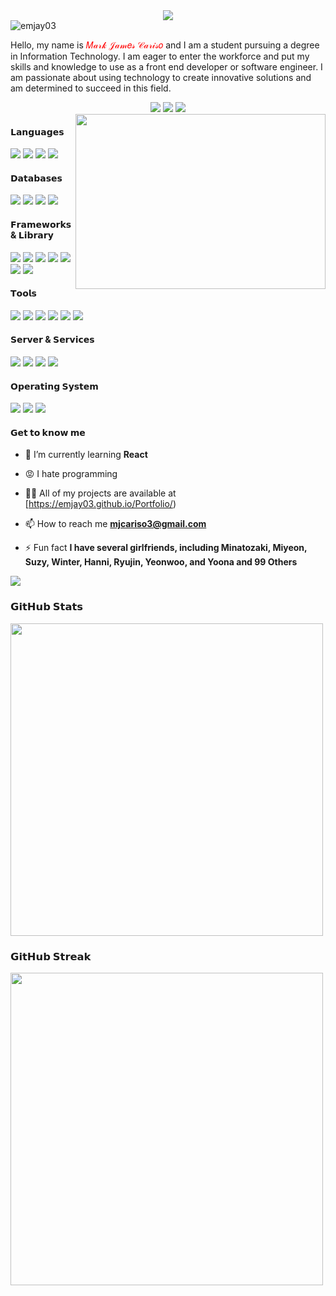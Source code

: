  <!--GIF-->
 <div align = "center"><img align = "center" src ="https://media2.giphy.com/media/qgQUggAC3Pfv687qPC/giphy.gif?cid=ecf05e47dh0jtfoq36q4axzwn0age5oo5107maox2qspyj33&ep=v1_gifs_search&rid=giphy.gif&ct=g" >
 </div>
 
  <!--Profile view-->
  
  <div align="left">
  <img src="https://komarev.com/ghpvc/?username=emjay03&label=Profile%20views&color=0e75b6&style=flat" alt="emjay03" />
</div>

 <!--Introduction-->
 
<p>Hello, my name is <span style="color: rgb(255, 0, 0);">𝑀𝒶𝓇𝓀 𝒥𝒶𝓂𝑒𝓈 𝒞𝒶𝓇𝒾𝓈𝑜</span> and I am a student pursuing a degree in Information Technology. I am eager to enter the workforce and put my skills and knowledge to use as a front end developer or software engineer. I am passionate about using technology to create innovative solutions and am determined to succeed in this field.</p>
 </div>
 
 <!--Social Media-->
 
<div align = "center">
  <a href="https://www.facebook.com/mjcariso03" target="blank"><img  src="https://img.shields.io/badge/Facebook-1877F2?style=for-the-badge&logo=facebook&logoColor=white"/></a>
<a href="https://www.linkedin.com/in/mj-cariso-81b659214/" target="blank"><img src="https://img.shields.io/badge/LinkedIn-0077B5?style=for-the-badge&logo=linkedin&logoColor=white"/></a>
 <a href="https://instagram.com/emxxjayxx_" target="blank"><img src="https://img.shields.io/badge/Instagram-E4405F?style=for-the-badge&logo=instagram&logoColor=white"/></a>
</div>

 <!--Sana GIF-->
 
<div> 
<img align = "right" src ="https://media4.giphy.com/media/oy5ZjbSP1gKXE3Zkxk/giphy.gif?cid=ecf05e47wj8c1uqaykhewki4xzmiw8ok35evx1q6311wogkg&ep=v1_gifs_search&rid=giphy.gif&ct=g" height="280px" width="400px" >
</div>

 <!--Languages used-->
 
<h4>𝗟𝗮𝗻𝗴𝘂𝗮𝗴𝗲𝘀</h4>
<div>
  <img src="https://img.shields.io/badge/JavaScript-323330?style=for-the-badge&logo=javascript&logoColor=F7DF1E"/>
 <img src="https://img.shields.io/badge/Java-ED8B00?style=for-the-badge&logo=openjdk&logoColor=white"/>
 <img src="https://img.shields.io/badge/C%23-239120?style=for-the-badge&logo=c-sharp&logoColor=white"/>
 <img src="https://img.shields.io/badge/PHP-777BB4?style=for-the-badge&logo=php&logoColor=white"/>
</div>

<!--Database used-->

<h4>𝗗𝗮𝘁𝗮𝗯𝗮𝘀𝗲𝘀</h4>
<div>
  <img src="https://img.shields.io/badge/MySQL-00000F?style=for-the-badge&logo=mysql&logoColor=white"/>
 <img src="https://img.shields.io/badge/MariaDB-003545?style=for-the-badge&logo=mariadb&logoColor=white"/>
 <img src="https://img.shields.io/badge/SQLite-07405E?style=for-the-badge&logo=sqlite&logoColor=white"/>
 <img src="https://img.shields.io/badge/Oracle-F80000?style=for-the-badge&logo=Oracle&logoColor=white"/>
</div>

<!--Frameworks used-->

<h4>𝗙𝗿𝗮𝗺𝗲𝘄𝗼𝗿𝗸𝘀 & 𝗟𝗶𝗯𝗿𝗮𝗿𝘆</h4>
<div>
  <img src="https://img.shields.io/badge/React-20232A?style=for-the-badge&logo=react&logoColor=61DAFB"/>
 <img src="https://img.shields.io/badge/Material--UI-0081CB?style=for-the-badge&logo=material-ui&logoColor=white"/>
 <img src="https://img.shields.io/badge/Tailwind_CSS-38B2AC?style=for-the-badge&logo=tailwind-css&logoColor=white"/>
 <img src="https://img.shields.io/badge/Bootstrap-563D7C?style=for-the-badge&logo=bootstrap&logoColor=white"/>
 <img src="https://img.shields.io/badge/jQuery-0769AD?style=for-the-badge&logo=jquery&logoColor=white"/>
 <img src="https://img.shields.io/badge/React_Router-CA4245?style=for-the-badge&logo=react-router&logoColor=white"/>
 <img src="https://img.shields.io/badge/Redux-593D88?style=for-the-badge&logo=redux&logoColor=white"/>
</div>

<!--Tools used-->

<h4>𝗧𝗼𝗼𝗹𝘀</h4>
<div>
  <img src="https://img.shields.io/badge/GIT-E44C30?style=for-the-badge&logo=git&logoColor=white"/>
 <img src="https://img.shields.io/badge/Visual_Studio_Code-0078D4?style=for-the-badge&logo=visual%20studio%20code&logoColor=white"/>
 <img src="https://img.shields.io/badge/Visual_Studio-5C2D91?style=for-the-badge&logo=visual%20studio&logoColor=white"/>
 <img src="https://img.shields.io/badge/Eclipse-2C2255?style=for-the-badge&logo=eclipse&logoColor=white"/>
 <img src="https://img.shields.io/badge/Figma-F24E1E?style=for-the-badge&logo=figma&logoColor=white"/>
  <img src="https://img.shields.io/badge/NPM-A80025?style=for-the-badge&logo=npm&logoColor=white"/>
</div>

<!--Server used-->

<h4>𝗦𝗲𝗿𝘃𝗲𝗿 & 𝗦𝗲𝗿𝘃𝗶𝗰𝗲𝘀</h4>
<div>
  <img src="https://img.shields.io/badge/Express.js-404D59?style=for-the-badge&logo=express&logoColor=white"/>
<img src="https://img.shields.io/badge/Apache-1B6AC6?style=for-the-badge&logo=apache&logoColor=white"/>
 <img src="https://img.shields.io/badge/IIS-1B6AC6?style=for-the-badge&logo=windows&logoColor=white"/>
 <img src="https://img.shields.io/badge/Amazon_AWS-232F3E?style=for-the-badge&logo=amazon-aws&logoColor=white"/>
</div>

<!--OS used-->

<h4>𝗢𝗽𝗲𝗿𝗮𝘁𝗶𝗻𝗴 𝗦𝘆𝘀𝘁𝗲𝗺</h4>
<div>
 <img src="https://img.shields.io/badge/Windows-0078D6?style=for-the-badge&logo=windows&logoColor=white"/>
  <img src="https://img.shields.io/badge/Ubuntu-E95420?style=for-the-badge&logo=ubuntu&logoColor=white"/>
 <img src="https://img.shields.io/badge/Kali_Linux-557C94?style=for-the-badge&logo=kali-linux&logoColor=white"/> 
</div>

 <!--Get to know me-->
 
<h4>𝗚𝗲𝘁 𝘁𝗼 𝗸𝗻𝗼𝘄 𝗺𝗲</h4>

- 🌱 I’m currently learning **React**

- 😡 I hate programming

- 👨‍💻 All of my projects are available at [https://emjay03.github.io/Portfolio/)

- 📫 How to reach me **mjcariso3@gmail.com**

- ⚡ Fun fact **I have several girlfriends, including Minatozaki, Miyeon, Suzy, Winter, Hanni, Ryujin, Yeonwoo, and Yoona and 99 Others**
  
<!--most language used-->

 <img src="https://github-readme-stats.vercel.app/api/top-langs/?username=emjay03&show_icons=true&theme=transparent" />
 
 <!--Github Stats-->
 
<div>
    <h3>𝗚𝗶𝘁𝗛𝘂𝗯 𝗦𝘁𝗮𝘁𝘀</h3>
    <img src="https://github-readme-stats.vercel.app/api?username=emjay03&show_icons=true&theme=transparent" width="500"/>
  </div> 
  </div>
  <div>

   <!--Github Streak-->
   <div>
    <h3>𝗚𝗶𝘁𝗛𝘂𝗯 𝗦𝘁𝗿𝗲𝗮𝗸</h3>
    <img src="http://github-readme-streak-stats.herokuapp.com?user=emjay03&theme=transparent" width="500"/>
  </div>
 
